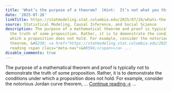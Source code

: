 ```yaml
---
title: 'What’s the purpose of a theorem?  (Hint:  It’s not what you think.)'
date: '2025-07-26'
linkTitle: https://statmodeling.stat.columbia.edu/2025/07/26/whats-the-purpose-of-a-theorem-hint-its-not-what-you-think/
source: Statistical Modeling, Causal Inference, and Social Science
description: The purpose of a mathematical theorem and proof is typically not to demonstrate
  the truth of some proposition. Rather, it is to demonstrate the conditions under
  which a proposition does not hold. For example, consider the notorious Jordan curve
  theorem, &#8230; <a href="https://statmodeling.stat.columbia.edu/2025/07/26/whats-the-purpose-of-a-theorem-hint-its-not-what-you-think/">Continue
  reading <span class="meta-nav">&#8594;</span></a> ...
disable_comments: true
---
```

The purpose of a mathematical theorem and proof is typically not to demonstrate the truth of some proposition. Rather, it is to demonstrate the conditions under which a proposition does not hold. For example, consider the notorious Jordan curve theorem, &#8230; <a href="https://statmodeling.stat.columbia.edu/2025/07/26/whats-the-purpose-of-a-theorem-hint-its-not-what-you-think/">Continue reading <span class="meta-nav">&#8594;</span></a> ...